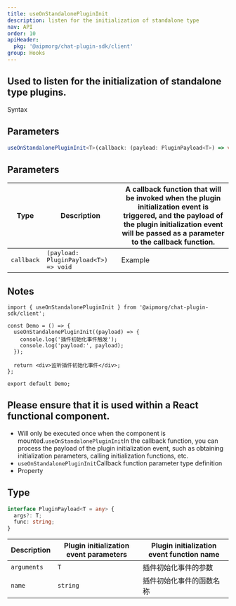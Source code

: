 ```yaml
---
title: useOnStandalonePluginInit
description: listen for the initialization of standalone type
nav: API
order: 10
apiHeader:
  pkg: '@aipmorg/chat-plugin-sdk/client'
group: Hooks
---
```


## Used to listen for the initialization of standalone type plugins.

Syntax

## Parameters

```ts
useOnStandalonePluginInit<T>(callback: (payload: PluginPayload<T>) => void): void;
```

## Parameters

| Type       | Description                           | A callback function that will be invoked when the plugin initialization event is triggered, and the payload of the plugin initialization event will be passed as a parameter to the callback function. |
| ---------- | ------------------------------------- | ------------------------------------------------------------------------------------------------------------------------------------------------------------------------------------------------------ |
| `callback` | `(payload: PluginPayload<T>) => void` | Example                                                                                                                                                                                                |

## Notes

```tsx | pure
import { useOnStandalonePluginInit } from '@aipmorg/chat-plugin-sdk/client';

const Demo = () => {
  useOnStandalonePluginInit((payload) => {
    console.log('插件初始化事件触发');
    console.log('payload:', payload);
  });

  return <div>监听插件初始化事件</div>;
};

export default Demo;
```

## Please ensure that it is used within a React functional component.

- Will only be executed once when the component is mounted.`useOnStandalonePluginInit`In the callback function, you can process the payload of the plugin initialization event, such as obtaining initialization parameters, calling initialization functions, etc.
- `useOnStandalonePluginInit`Callback function parameter type definition
- Property

## Type

```ts
interface PluginPayload<T = any> {
  args?: T;
  func: string;
}
```

| Description | Plugin initialization event parameters | Plugin initialization event function name |
| ----------- | -------------------------------------- | ----------------------------------------- |
| `arguments` | `T`                                    | 插件初始化事件的参数                      |
| `name`      | `string`                               | 插件初始化事件的函数名称                  |
